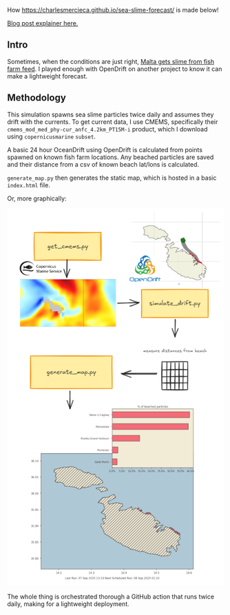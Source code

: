 How https://charlesmercieca.github.io/sea-slime-forecast/ is made below!

[Blog post explainer here.](https://www.charlesmercieca.com/post/2025-09-09-tracking-the-slime/)

## Intro

Sometimes, when the conditions are just right, [Malta gets slime from fish farm feed](https://www.maltatoday.com.mt/news/national/136520/aquaculture_industry_pledges_cleaner_seas_after_opposition_raises_slime_concerns). I played enough with OpenDrift on another project to know it can make a lightweight forecast.

## Methodology

This simulation spawns sea slime particles twice daily and assumes they drift with the currents. To get current data, I use CMEMS, specifically their `cmems_mod_med_phy-cur_anfc_4.2km_PT15M-i` product, which I download using `copernicusmarine` `subset`.

A basic 24 hour OceanDrift using OpenDrift is calculated from points spawned on known fish farm locations. Any beached particles are saved and their distance from a csv of known beach lat/lons is calculated.

`generate_map.py` then generates the static map, which is hosted in a basic `index.html` file.

Or, more graphically:

![alt text](image.png)

The whole thing is orchestrated thorough a GitHub action that runs twice daily, making for a lightweight deployment. 
